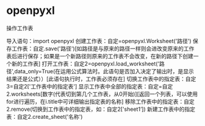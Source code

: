 # openpyxl
操作工作表

导入语句：import openpyxl
创建工作表：自定=openpyxl.Worksheet('路径')
保存工作表：自定.save('路径')[如路径是与原来的路径一样则会进改变原来的工作表后进行保存；如果是一个新路径则原来的工作表不会改变，在新的路径下创建一个新的工作表]
打开工作表：自定2=openpyxl.load_worksheet('路径',data_only=True(在运用公式算法时。此语句是否加入决定了输出时，是显示结果还是公式））[此语句执行时，工作表必须存在]
切换工作表中的指定表：自定3=自定2['工作表中的指定表']
显示工作表中全部的指定表：自定=自定2.worksheets[数字(代表切到第几个工作表，从0开始)][返回一个列表，可以使用for进行遍历，在i.title中可详细输出指定表的名称]
移除工作表中的指定表：自定2.remove(切换到工作表中的指定表，如：自定2['sheet1’])
新建工作表中的指定表：自定2.create_sheet('名称')
